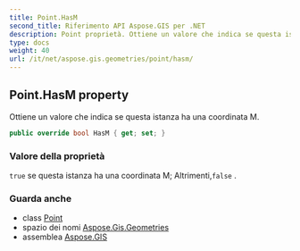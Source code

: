 ```yaml
---
title: Point.HasM
second_title: Riferimento API Aspose.GIS per .NET
description: Point proprietà. Ottiene un valore che indica se questa istanza ha una coordinata M.
type: docs
weight: 40
url: /it/net/aspose.gis.geometries/point/hasm/
---
```

## Point.HasM property

Ottiene un valore che indica se questa istanza ha una coordinata M.

```csharp
public override bool HasM { get; set; }
```

### Valore della proprietà

`true` se questa istanza ha una coordinata M; Altrimenti,`false` .

### Guarda anche

* class [Point](../)
* spazio dei nomi [Aspose.Gis.Geometries](../../point/)
* assemblea [Aspose.GIS](../../../)


